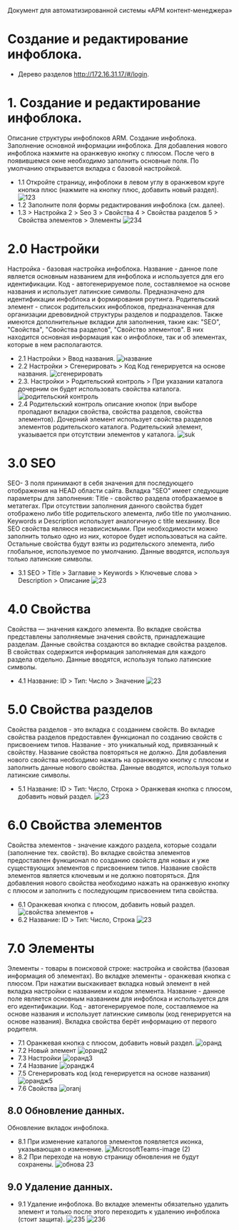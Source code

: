 Документ
для автоматизированной системы
«АРМ контент-менеджера»
# Создание и редактирование инфоблока.
* Дерево разделов http://172.16.31.17/#/login.

#  1. Создание и редактирование инфоблока.
Описание структуры инфоблоков ARM. Создание инфоблока. Заполнение основной информации инфоблока. Для добавления нового инфоблока нажмите на оранжевую кнопку с плюсом. После чего в появившемся окне необходимо заполнить основные поля. По умолчанию открывается вкладка с базовой настройкой. 

* 1.1 Откройте страницу, инфоблоки в левом углу в оранжевом круге кнопка плюс (нажмите на кнопку плюс, добавить новый раздел).  
![123](https://user-images.githubusercontent.com/85296765/120967252-f0ca0200-c76f-11eb-8fca-a0d27f01c2c6.png)
* 1.2 Заполните поля формы редактирования инфоблока (см. далее).
* 1.3 > Настройка 2 > Seo 3 > Свойства 4 > Свойства разделов 5 > Свойства элементов > Элементы
![234](https://user-images.githubusercontent.com/85296765/120969954-6e434180-c773-11eb-98b3-22da86695dab.png)
# 2.0 Настройки
Настройка - базовая настройка инфоблока. Название - данное поле является основным названием для инфоблока и используется для его идентификации. Код - автогенерируемое поле, составляемое на основе названия и использует латинские символы. Предназначено для идентификации инфоблока и формирования роутинга. Родительский элемент - список родительских инфоблоков, предназначенная для организации древовидной структуры разделов и подразделов. Также имеются дополнительные вкладки для заполнения, такие как: "SEO", "Свойства", "Cвойства разделов", "Свойство элементов". В них находится основная информация как о инфоблоке, так и об элементах, которые в нем располагаются.
* 2.1 Настройки > Ввод названия.
![название](https://user-images.githubusercontent.com/85296765/120975463-ec0a4b80-c779-11eb-8561-8bd1af0f26ef.png)
* 2.2 Настройки > Сгенерировать > Код Код генерируется на основе названия.
![сгенерировать](https://user-images.githubusercontent.com/85296765/120984543-6db2a700-c783-11eb-84e4-37ab8589f663.png)
* 2.3. Настройки > Родительский контроль > При указании каталога дочерним он будет использовать свойства каталога.  
![родительский контроль](https://user-images.githubusercontent.com/85296765/120984358-43f98000-c783-11eb-91a5-1ac40fe05151.png)
* 2.4 Родительский контроль описание кнопок (при выборе пропадают вкладки свойства, свойства разделов, свойства элементов). Дочерний элемент использует свойства разделов элементов родительского каталога. Родительский элемент, указывается при отсутствии элементов у каталога.
![suk](https://user-images.githubusercontent.com/85296765/121004799-c55b0d80-c797-11eb-8165-3a44629ef772.png)
# 3.0 SEO
SEO- 3 поля принимают в себя значения для последующего отображения на HEAD области сайта. Вкладка "SEO" имеет следующие параметры для заполнения:
Title - свойство раздела отображаемое в метатегах. При отсутствии заполнения данного свойства будет отображено либо title родительского элемента, либо title по умолчанию.
Keywords и Description использует аналогичную с title механику. Все SEO свойства являюся независисмыми. При необходимости можно заполнить только одно из них, которое будет использоваться на сайте. Остальные свойства будут взяты из родительского элемента, либо глобальное, используемое по умолчанию. Данные вводятся, используя только латинские символы.
* 3.1 SEO > Title > Заглавие > Keywords > Ключевые слова > Description > Описание
![23](https://user-images.githubusercontent.com/85296765/121013804-fc362100-c7a1-11eb-964c-7e6926f5a34e.png)
# 4.0 Свойства
Свойства — значения каждого элемента. Во вкладке свойства представлены заполняемые значения свойств, принадлежащие разделам. Данные свойства создаются во вкладке свойства разделов. В свойствах содержится информация заполняемая для каждого раздела отдельно. Данные вводятся, используя только латинские символы.
* 4.1 Название: ID > Тип: Число > Значение
![23](https://user-images.githubusercontent.com/85296765/121012283-3b637280-c7a0-11eb-912f-b46ca71c0311.png)
# 5.0 Свойства разделов
Свойства разделов - это вкладка с созданием свойств. Во вкладке свойства разделов предоставлен функционал по созданию свойств с присвоением типов. Название - это уникальный код, привязанный к свойству. Название свойства повторяться не должно. Для добавления нового свойства необходимо нажать на оранжевую кнопку с плюсом и заполнить данные нового свойства. Данные вводятся, используя только латинские символы.
* 5.1 Название: ID > Тип: Число, Строка > Оранжевая кнопка с плюсом, добавить новый раздел.
![23](https://user-images.githubusercontent.com/85296765/121014412-9eee9f80-c7a2-11eb-8c5d-22a5ac98b43b.png)
# 6.0 Свойства элементов
Свойства элементов - значение каждого раздела, которые создали (заполнение тех. свойств). Во вкладке свойства элементов предоставлен функционал по созданию свойств для новых и уже существующих элементов с присвоением типов. Название свойств элементов является ключевым и не должно повторяться. Для добавления нового свойства необходимо нажать на оранжевую кнопку с плюсом и заполнить с последующим присвоением типа свойства. 
* 6.1 Оранжевая кнопка с плюсом, добавить новый раздел.
![свойства элементов +](https://user-images.githubusercontent.com/85296765/120997680-1404a980-c790-11eb-926e-d0b35d2ff73c.png)
* 6.2 Название: ID > Тип: Число, Строка 
![23](https://user-images.githubusercontent.com/85296765/121011199-04409180-c79f-11eb-9a18-21c83eb54ae8.png)
# 7.0 Элементы
Элементы - товары в поисковой строке: настройка и свойства (базовая информация об элементах). Во вкладке элементы - оранжевая кнопка с плюсом. При нажатии выскакивает вкладка новый элемент в ней вкладка настройки с названием и кодом элемента. Название - данное поле является основным названием для инфоблока и используется для его идентификации. Код - автогенерируемое поле, составляемое на основе названия и использует латинские символы (код генерируется на основе названия). Вкладка свойства берёт информацию от первого родителя.
* 7.1 Оранжевая кнопка с плюсом, добавить новый раздел.
![оранд](https://user-images.githubusercontent.com/85296765/120998556-de13f500-c790-11eb-8f03-86c343d5eaf3.png)
* 7.2 Новый элемент
![оранд2](https://user-images.githubusercontent.com/85296765/120998822-1ca9af80-c791-11eb-9bd6-b87ec5fcbf90.png)
* 7.3 Настройки
![оранд3](https://user-images.githubusercontent.com/85296765/120998981-46fb6d00-c791-11eb-9734-ed9e2b066895.png)
* 7.4 Название
![орандж4](https://user-images.githubusercontent.com/85296765/120999116-6befe000-c791-11eb-8601-0e0577064ff9.png)
* 7.5 Сгенерировать код (код генерируется на основе названия)
![орандж5](https://user-images.githubusercontent.com/85296765/120999279-9cd01500-c791-11eb-8618-d07a8ee9d3df.png)
* 7.6 Свойства
![oranj](https://user-images.githubusercontent.com/85296765/121000481-f127c480-c792-11eb-9a95-71791b0a9f38.png)
## 8.0 Обновление данных.
Обновление вкладок инфоблока.

* 8.1 При изменение каталогов элементов появляется иконка, указывающая о изменение.
![MicrosoftTeams-image (2)](https://user-images.githubusercontent.com/85296765/122168014-cc1b0c00-ce8c-11eb-8f92-3c94dca705b5.png)
* 8.2 При переходе на новую страницу обновления не будут сохранены.
![обнова 23](https://user-images.githubusercontent.com/85296765/122167531-2cf61480-ce8c-11eb-8edf-f24b994207c9.png)



## 9.0 Удаление данных.
* 9.1 Удаление инфоблока. Во вкладке элементы обязательно удалить элемент и только после этого переходить к удалению инфоблока (стоит защита).
![235](https://user-images.githubusercontent.com/85296765/121634638-9a213880-ca8d-11eb-8e24-bb01d49b7f69.png)
![236](https://user-images.githubusercontent.com/85296765/121634645-9db4bf80-ca8d-11eb-95fe-310598718aad.png)



